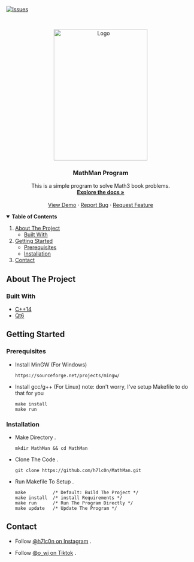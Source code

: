 <!-- PROJECT SHIELDS -->
[![Issues][issues-shield]][issues-url]


<br />
<p align="center">
  <a href="https://github.com/h7lc0n/MathMan/">
    <img src="https://external-content.duckduckgo.com/iu/?u=https%3A%2F%2Ftse1.mm.bing.net%2Fth%3Fid%3DOIP.B9Q9P6V_m9kEEWRa6Q-gjADHE5%26pid%3DApi&f=1" alt="Logo" width="250" height="350">
  </a>
  <h3 align="center">MathMan Program</h3>

  <p align="center">
    This is a simple program to solve Math3 book problems.
    <br />
    <a href="https://github.com/h7lc0n/MathMan"><strong>Explore the docs »</strong></a>
    <br />
    <br />
    <a href="https://github.com/h7lc0n/MathMan">View Demo</a>
    ·
    <a href="https://github.com/h7lc0n/MathMan/issues">Report Bug</a>
    ·
    <a href="https://github.com/h7lc0n/MathMan/issues">Request Feature</a>
  </p>
</p>

<!-- TABLE OF CONTENTS -->
<details open="open">
  <summary><strong>Table of Contents</strong></summary>
  <ol>
    <li>
      <a href="#about-the-project">About The Project</a>
      <ul>
        <li><a href="#built-with">Built With</a></li>
      </ul>
    </li>
    <li>
      <a href="#getting-started">Getting Started</a>
      <ul>
        <li><a href="#prerequisites">Prerequisites</a></li>
        <li><a href="#installation">Installation</a></li>
      </ul>
    </li>
    <li><a href="#contact">Contact</a></li>
  </ol>
</details>


## About The Project
### Built With
* [C++14](https://www.cplusplus.com/)
* [Qt6](https://www.qt.io/)

## Getting Started
### Prerequisites

* Install MinGW (For Windows)
  ```
  https://sourceforge.net/projects/mingw/
  ```
* Install gcc/g++ (For Linux)
  note: don't worry, I've setup Makefile to do that for you
  ```
  make install
  make run
  ```

### Installation

* Make Directory .
  ```
  mkdir MathMan && cd MathMan
  ```
* Clone The Code .
  ```
  git clone https://github.com/h7lc0n/MathMan.git
  ```
* Run Makefile To Setup .
  ```
  make          /* Default: Build The Project */
  make install  /* install Requirements */
  make run      /* Run The Program Directly */
  make update   /* Update The Program */
  ```

## Contact
- Follow [@h7lc0n on Instagram](https://instagram.com/h7lc0n) .

- Follow [@o_wj on Tiktok](https://tiktok.com/@o_wj) .

<!-- MARKDOWN LINKS & IMAGES -->
[issues-shield]: https://img.shields.io/github/issues/h7lc0n/MathMan.svg?style=for-the-badge
[issues-url]: https://github.com/h7lc0n/MathMan/issues
